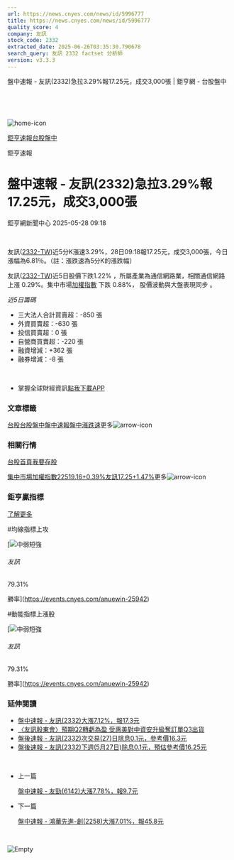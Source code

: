 ```yaml
---
url: https://news.cnyes.com/news/id/5996777
title: https://news.cnyes.com/news/id/5996777
quality_score: 4
company: 友訊
stock_code: 2332
extracted_date: 2025-06-26T03:35:30.790678
search_query: 友訊 2332 factset 分析師
version: v3.3.3
---
```


盤中速報 - 友訊(2332)急拉3.29%報17.25元，成交3,000張 | 鉅亨網 - 台股盤中

‌

‌

![home-icon](/assets/icons/breadCrumb/symbol-icon-home.svg)

[鉅亨速報](/news/cat/anue_live)[台股盤中](/news/cat/tw_live)

鉅亨速報

# 盤中速報 - 友訊(2332)急拉3.29%報17.25元，成交3,000張

鉅亨網新聞中心 2025-05-28 09:18

‌

友訊([2332-TW](https://www.cnyes.com/twstock/2332))近5分K漲速3.29%，28日09:18報17.25元，成交3,000張，今日漲幅為6.81％。（註：漲跌速為5分K的漲跌幅）

友訊([2332-TW](https://www.cnyes.com/twstock/2332))近5日股價下跌1.22% ，所屬產業為通信網路業，相關通信網路 上漲 0.29%。集中市場[加權指數](https://invest.cnyes.com/index/TWS/TSE01) 下跌 0.88%， 股價波動與大盤表現同步 。

*近5日籌碼*

* 三大法人合計買賣超：-850 張
* 外資買賣超：-630 張
* 投信買賣超：0 張
* 自營商買賣超：-220 張
* 融資增減：+362 張
* 融券增減：-8 張

‌

* 掌握全球財經資訊[點我下載APP](http://www.cnyes.com/app/?utm_source=mweb&utm_medium=HamMenuBanner&utm_campaign=fixed&utm_content=entr)

### 文章標籤

[台股](https://news.cnyes.com/tag/台股 "台股")[台股盤中](https://news.cnyes.com/tag/台股盤中 "台股盤中")[盤中速報](https://news.cnyes.com/tag/盤中速報 "盤中速報")[盤中漲跌速](https://news.cnyes.com/tag/盤中漲跌速 "盤中漲跌速")更多![arrow-icon](/assets/icons/arrows/arrow-down.svg)

### 相關行情

[台股首頁](https://www.cnyes.com/twstock)[我要存股](https://supr.link/8OHaU)

[集中市場加權指數22519.16+0.39%](https://invest.cnyes.com/index/TWS/TSE01)[友訊17.25+1.47%](https://www.cnyes.com/twstock/2332)更多![arrow-icon](/assets/icons/arrows/arrow-down.svg)

### 鉅亨贏指標

[了解更多](https://events.cnyes.com/anuewin-25942)

#均線指標上攻

[![中弱短強](/assets/icons/win-indicator/short-to-long.svg)

###### 友訊

79.31%

勝率](https://events.cnyes.com/anuewin-25942)

#動能指標上漲股

[![中弱短強](/assets/icons/win-indicator/short-to-long.svg)

###### 友訊

79.31%

勝率](https://events.cnyes.com/anuewin-25942)

### 延伸閱讀

* [盤中速報 - 友訊(2332)大漲7.12%，報17.3元](/news/id/5996772)
* [〈友訊股東會〉預期Q2轉虧為盈 受惠美對中資安升級奪訂單Q3出貨](/news/id/5994949)
* [盤後速報 - 友訊(2332)次交易(27)日除息0.1元，參考價16.3元](/news/id/5994054)
* [盤後速報 - 友訊(2332)下週(5月27日)除息0.1元，預估參考價16.25元](/news/id/5986651)

‌

* 上一篇

  [盤中速報 - 友勁(6142)大漲7.78%，報9.7元](/news/id/5997045)
* 下一篇

  [盤中速報 - 鴻華先進-創(2258)大漲7.01%，報45.8元](/news/id/5995257)

‌

![Empty](/assets/icons/skeleton/empty-image.svg)

‌
